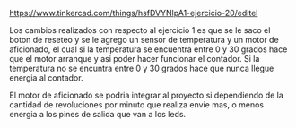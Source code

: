 https://www.tinkercad.com/things/hsfDVYNlpA1-ejercicio-20/editel

Los cambios realizados con respecto al ejercicio 1 es que se le saco el boton de reseteo y se le agrego un sensor de temperatura y un motor de aficionado, el cual si la temperatura se encuentra entre 0 y 30 grados hace que el motor arranque y asi poder hacer funcionar el contador. Si la temperatura no se encuntra entre 0 y 30 grados hace que nunca llegue energia al contador.

El motor de aficionado se podria integrar al proyecto si dependiendo de la cantidad de revoluciones por minuto que realiza envie mas, o menos energia a los pines de salida que van a los leds.
